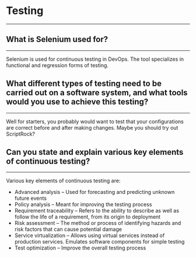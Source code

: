 # Testing
---

## What is Selenium used for?
---
Selenium is used for continuous testing in DevOps. The tool specializes in functional and regression forms of testing.

## What different types of testing need to be carried out on a software system, and what tools would you use to achieve this testing?
---
Well for starters, you probably would want to test that your configurations are correct before and after making changes. Maybe you should try out ScriptRock?

## Can you state and explain various key elements of continuous testing?
---
Various key elements of continuous testing are:

- Advanced analysis – Used for forecasting and predicting unknown future events
- Policy analysis – Meant for improving the testing process
- Requirement traceability – Refers to the ability to describe as well as follow the life of a requirement, from its origin to deployment
- Risk assessment – The method or process of identifying hazards and risk factors that can cause potential damage
- Service virtualization – Allows using virtual services instead of production services. Emulates software components for simple testing
- Test optimization – Improve the overall testing process

